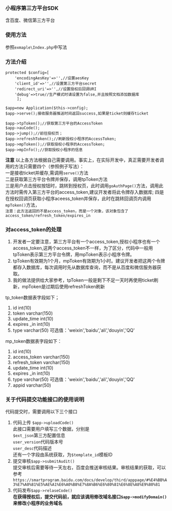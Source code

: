 ### 小程序第三方平台SDK  
含百度、微信第三方平台
 
### 使用方法
参照`exmaple\Index.php`中写法

### 方法介绍  
```
protected $config=[
    'encodingAesKey'=>'',//设置aesKey
	'client_id'=>'',//设置第三方平台secret
	'redirect_uri'=>'',//设置授权后回调URI
	'debug'=>true//生产模式时请设置为false,并且按照文档添加数据库
     ];

$app=new Application($this->config);
$app->serve();接收服务器推送时间返回success,如果是ticket则缓存ticket

$app->tpToken();//获取第三方平台的AccessToken
$app->auCode();
$app->jump();//前往授权页；
$app->refreshToken();//刷新授权小程序的AccessToken;
$app->mpToken();//获取授权小程序的AccessToken;
$app->mpInfo();//获取授权小程序的信息
```

**注意**
以上各方法根据自己需要调用。事实上，在实际开发中，真正需要开发者调用的方法只需要四个（参照例子写法）：  
一是接收ticket并缓存,需调用`serve()`方法  
二是获取第三方平台令牌并保存，调用tpToken方法     
三是用户点击授权按钮时，跳转到授权页，此时调用`goAuthPage()`方法，调用此方法时需传入第三方平台的access_token,建议开发者将此令牌存入数据库; 
四是在授权回调页获取小程序aceess_token并保存，此时在跳转回调页内调用`mpToken()`方法，  
`注意：此方法返回的不是access_token，而是一个对象，该对象包含了access_token/refresh_token/expires_in`  

### 对access_token的处理
1. 开发者一定要注意，第三方平台有一个access_token,授权小程序也有一个access_token,这两个access_token不一样，为了区分，代码中一般用tpToken表示第三方平台令牌，用mpToken表示小程序令牌。
2. tpToken有效期为1个月，mpToken有效期为1小时。建议开发者把这两个令牌都存入数据库，每次调用时先从数据库查询，而不是从百度和微信服务器获取。  
3. 我的做法提供给大家参考，tpToken一般是剩下不足一天时再使用ticket刷新，mpToken是过期后使用refreshToken刷新  
  
tp_token数据表字段如下；
1. id int(10)   
2. token varchar(150) 
3. update_time int(10)  
4. expires _in int(10)
5. type varchar(50) 可选值：'weixin','baidu','ali','douyin','QQ'  

mp_token数据表字段如下：
1. id int(10)   
2. access_token varchar(150)  
3. refresh_token varchar(150)  
4. update_time int(10)  
5. expires _in int(10)
6. type varchar(50) 可选值：'weixin','baidu','ali','douyin','QQ'  
7. appid varchar(50)
### 关于代码提交功能接口的使用说明
代码提交时，需要调用以下三个接口  
1. 代码上传 `$app->uploadCode()`  
此接口需要用户填写三个数据，分别是    
`$ext_json`第三方配置信息  
`user_version`代码版本号    
`user_desc`代码描述  
还有一个字段由系统获取，为`$template_id`模板ID  
2. 提交审核`$app->submitAudit()`  
提交审核后需要等待一天左右，百度会推送审核结果。审核结果的获取，可以参考`https://smartprogram.baidu.com/docs/develop/third/apppage/#%E4%BB%A3%E7%A0%81%E5%AE%A1%E6%A0%B8%E7%8A%B6%E6%80%81%E6%8E%A8%E9%80%81`  
3. 代码发布`$app->relaseCode()`  
**在获得授权后，提交代码前，就应该调用修改域名接口`$app->modifyDomain()`来修改小程序的业务域名**



